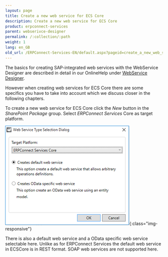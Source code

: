 ```yaml
---
layout: page
title: Create a new web service for ECS Core
description: Create a new web service for ECS Core
product: erpconnect-services
parent: webserivce-designer
permalink: /:collection/:path
weight: 1
lang: en_GB
old_url: /ERPConnect-Services-EN/default.aspx?pageid=create_a_new_web_service_for_ecscore
---
```


The basics for creating SAP-integrated web services with the WebService Designer are described in detail in our OnlineHelp under [WebService Designer](../).  

However when creating web services for ECS Core there are some specifics you have to take into account which we discuss closer in the following chapters. 

To create a new web service for ECS Core click the *New* button in the *SharePoint Package* group. Select *ERPConnect Services* Core as target platform.   

![ecscore-webservices1](/img/content/ecscore-webservices1.png){:class="img-responsive"}

There is also a default web service and a OData specific web service selectable here. Unlike as for ERPConnect Services the default web service in ECSCore is in REST format. SOAP web services are not supported here.  
